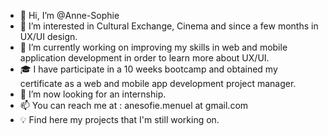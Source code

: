 - 👋 Hi, I’m @Anne-Sophie
- 👀 I’m interested in Cultural Exchange, Cinema and since a few months in UX/UI design.
- 🌱 I’m currently working on improving my skills in web and mobile application development in order to learn more about UX/UI.
- 🎓 I have participate in a 10 weeks bootcamp and obtained my certificate as a web and mobile app development project manager.
- 💞️ I’m now looking for an internship.
- 📫 You can reach me at : anesofie.menuel at gmail.com
- 💡 Find here my projects that I'm still working on.

